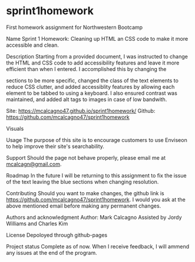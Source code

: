 # sprint1homework
First homework assignment for Northwestern Bootcamp

Name
Sprint 1 Homework: Cleaning up HTML an CSS code to make it more accessible and clean.

Description
Starting from a provided document, I was instructed to change the HTML and CSS code to add accessibility features and leave it more efficient than when I entered.  I accomplished this by changing the <div> sections to be more specific, changed the class of the text elements to reduce CSS clutter, and added accessiblity features by allowing each element to be tabbed to using a keyboard.  I also ensured contrast was maintained, and added alt tags to images in case of low bandwith.

Site: https://mcalcagno47.github.io/sprint1homework/
Github: https://github.com/mcalcagno47/sprint1homework 

Visuals


Usage
The purpose of this site is to encourage customers to use Enviseon to help improve their site's searchability.

Support
Should the page not behave properly, please email me at mcalcagn@gmail.com.

Roadmap
In the future I will be returning to this assignment to fix the issue of the text leaving the blue sections when changing resolution.

Contributing
Should you want to make changes, the github link is https://github.com/mcalcagno47/sprint1homework.  I would you ask at the above mentioned email before making any permanent changes.

Authors and acknowledgment
Author: Mark Calcagno 
Assisted by Jordy Williams and Charles Kim

License
Depoloyed through github-pages

Project status
Complete as of now.  When I receive feedback, I will ammend any issues at the end of the program.